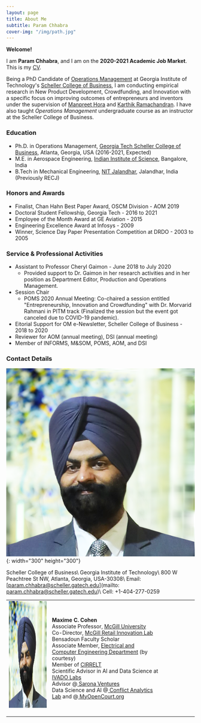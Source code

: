 ```yaml
---
layout: page
title: About Me
subtitle: Param Chhabra
cover-img: "/img/path.jpg"
---
```


**Welcome!** 

I am **Param Chhabra**, and I am on the **2020-2021 Academic Job Market**. This is my [CV](https://drive.google.com/file/d/1Fu2OzbBZbp10vbxTjxKYcSF-b2y0LDkd/view?usp=sharing).

Being a PhD Candidate of [Operations Management](https://www.scheller.gatech.edu/academics/operations-management.html) at Georgia Institute of Technology's [Scheller College of Business](https://www.scheller.gatech.edu/index.html), I am conducting empirical research in New Product Development, Crowdfunding, and Innovation with a specific focus on improving outcomes of entrepreneurs and inventors under the supervision of [Manpreet Hora](https://www.scheller.gatech.edu/directory/faculty/hora/index.html) and [Karthik Ramachandran](https://www.scheller.gatech.edu/directory/faculty/ramachandran/index.html). I have also taught *Operations Management* undergraduate course as an instructor at the Scheller College of Business.

### Education
* Ph.D. in Operations Management, [Georgia Tech Scheller College of Business](https://www.scheller.gatech.edu/index.html), Atlanta, Georgia, USA (2016-2021, Expected)
* M.E. in Aerospace Engineering, [Indian Institute of Science](https://www.iisc.ac.in/), Bangalore, India
* B.Tech in Mechanical Engineering, [NIT Jalandhar](https://www.nitj.ac.in/), Jalandhar, India (Previously RECJ)

### Honors and Awards
- Finalist, Chan Hahn Best Paper Award, OSCM Division - AOM 2019
- Doctoral Student Fellowship, Georgia Tech - 2016 to 2021
- Employee of the Month Award at GE Aviation - 2015
- Engineering Excellence Award at Infosys - 2009
- Winner, Science Day Paper Presentation Competition at DRDO - 2003 to 2005

### Service & Professional Activities
- Assistant to Professor Cheryl Gaimon - June 2018 to July 2020
  - Provided support to Dr. Gaimon in her research activities and in her position as Department Editor, Production and Operations Management.
- Session Chair
  - POMS 2020 Annual Meeting: Co-chaired a session entitled "Entrepreneurship, Innovation and Crowdfunding" with Dr. Morvarid Rahmani in PITM track (Finalized the session but the event got canceled due to COVID-19 pandemic).
- Eitorial Support for OM e-Newsletter, Scheller College of Business - 2018 to 2020
- Reviewer for AOM (annual meeting), DSI (annual meeting)
- Member of INFORMS, M&SOM, POMS, AOM, and DSI

### Contact Details
![Param](img/squaremug.png){: width="300" height="300"}

Scheller College of Business\\
Georgia Institute of Technology\\
800 W Peachtree St NW, Atlanta, Georgia, USA-30308\\
Email: [param.chhabra@scheller.gatech.edu](mailto: param.chhabra@scheller.gatech.edu)\\
Cell: +1-404-277-0259

<table class="imgtable"><tr><td>
<img src="img/squaremug.png" alt="Maxime Cohen" height="285" width="245" />&nbsp;</td>
<td align="left"><p><b>Maxime C. Cohen</b><br />
Associate Professor, <a href="https://www.mcgill.ca/"</a> McGill University</a><br />
Co-Director, <a href="https://www.mcgill.ca/bensadoun-school/mril"</a> McGill Retail Innovation Lab</a> <br />
Bensadoun Faculty Scholar <br />
Associate Member, <a href="https://www.mcgill.ca/ece/"</a>Electrical and Computer Engineering Department</a> (by courtesy) <br />
Member of <a href="https://www.cirrelt.ca/"</a> CIRRELT </a> <br />
Scientific Advisor in AI and Data Science at <a href="https://ivadolabs.com/"</a> IVADO Labs </a> <br />
Advisor @<a href="https://sarona.vc"</a> Sarona Ventures</a> <br />
Data Science and AI @<a href="https://conflictanalytics.queenslaw.ca/"</a> Conflict Analytics Lab</a> and @<a href="https://myopencourt.org/"</a> MyOpenCourt.org</a> </p>

</td>
<td>
<p>&nbsp;&nbsp;&nbsp;&nbsp;&nbsp;&nbsp;&nbsp;&nbsp;&nbsp;&nbsp;&nbsp;&nbsp;&nbsp;&nbsp;&nbsp;&nbsp;&nbsp;&nbsp;&nbsp;</p>
</td>

<!-- <td align="center">
<h3><a href="http://web.mit.edu/"> <img src="mit-redgrey-header2.gif"
  alt="MIT" width="194" height="70" border="0"></a></h3>
<h3><a href="http://web.mit.edu/orc/www/index.html">
<img src="orc_logo.jpg" alt="ORC Logo" /></a></h3>
</td> -->

</tr></table>
